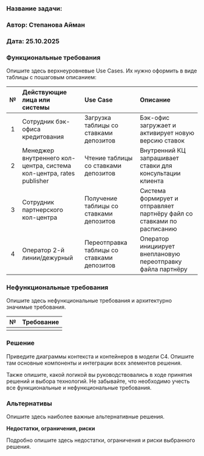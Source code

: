 ### <a name="_b7urdng99y53"></a>**Название задачи:** 
### <a name="_hjk0fkfyohdk"></a>**Автор:** Степанова Айман
### <a name="_uanumrh8zrui"></a>**Дата:** 25.10.2025
### <a name="_3bfxc9a45514"></a>**Функциональные требования**
Опишите здесь верхнеуровневые Use Cases. Их нужно оформить в виде таблицы с пошаговым описанием:

| **№** | **Действующие лица или системы**                                     | **Use Case**                               | **Описание**                                                           |
|:-----:|:---------------------------------------------------------------------|:-------------------------------------------|:-----------------------------------------------------------------------|
|   1   | Сотрудник бэк-офиса кредитования                                     | Загрузка таблицы со ставками депозитов     | Бэк-офис загружает и активирует новую версию ставок                    |
|   2   | Менеджер внутреннего кол-центра, система кол-центра, rates publisher | Чтение таблицы со ставками депозитов       | Внутренний КЦ запрашивает ставки для консультации клиента              |
|   3   | Сотрудник партнерского кол-центра                                    | Получение таблицы со ставками депозитов    | Система формирует и отправляет партнёру файл со ставками по расписанию |
|   4   | Оператор 2-й линии/дежурный                                          | Переотправка таблицы со ставками депозитов | Оператор инициирует внеплановую переотправку файла партнёру            |

### <a name="_u8xz25hbrgql"></a>**Нефункциональные требования**
Опишите здесь нефункциональные требования и архитектурно значимые требования.

|**№**|**Требование**|
| :-: | :- |
|||
### <a name="_qmphm5d6rvi3"></a>**Решение**
Приведите диаграммы контекста и контейнеров в модели C4. Опишите там основные компоненты и интеграции всех элементов решения. 

Также опишите, какой логикой вы руководствовались в ходе принятия решений и выбора технологий. Не забывайте, что необходимо учесть все функциональные и нефункциональные требования.
### <a name="_bjrr7veeh80c"></a>**Альтернативы**
Опишите здесь наиболее важные альтернативные решения.

**Недостатки, ограничения, риски**

Подробно опишите здесь недостатки, ограничения и риски выбранного решения.

